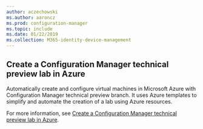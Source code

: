 ```yaml
---
author: aczechowski
ms.author: aaroncz
ms.prod: configuration-manager
ms.topic: include
ms.date: 01/22/2019
ms.collection: M365-identity-device-management
---
```


## <a name="bkmk_azurevm"></a> Create a Configuration Manager technical preview lab in Azure
<!--3556017-->

Automatically create and configure virtual machines in Microsoft Azure with Configuration Manager technical preview branch. It uses Azure templates to simplify and automate the creation of a lab using Azure resources.

For more information, see [Create a Configuration Manager technical preview lab in Azure](/sccm/core/get-started/azure-template). 

